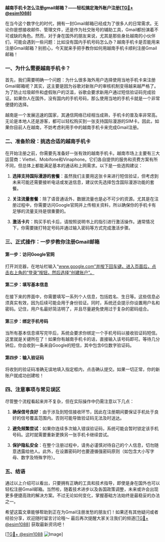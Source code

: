 **越南手机卡怎么注册gmail邮箱？——轻松搞定海外账户注册[[TG💪+ @esim1088](https://t.me/s/esim1088)]**

在当今这个数字化的时代，拥有一封Gmail邮箱已经成为了很多人的日常需求。无论你是想接收邮件、管理文件，还是作为社交账号的辅助工具，Gmail都扮演着不可或缺的角色。然而，对于身在国外的朋友来说，尤其是那些身处越南的小伙伴们，可能会遇到一些问题：比如没有国内手机号码怎么办？越南手机卡是否能用来注册Gmail邮箱？别担心，今天就来手把手教你如何用越南手机卡顺利注册Gmail邮箱！

### 一、为什么需要越南手机卡？

首先，我们需要明确一个问题：为什么很多海外用户选择使用当地手机卡来注册Gmail邮箱呢？其实，这主要是因为谷歌对新账户的审核机制变得越来越严格了。为了防止垃圾邮件和虚假账户的泛滥，谷歌会要求新用户通过短信验证码完成验证。如果你人在国外，没有国内的手机号码，那么使用当地的手机卡就是一个非常便捷的选择。

越南是一个发展迅速的国家，其通信网络已经相当成熟，手机卡的普及率非常高。无论是本地人还是游客，都可以轻松购买到一张支持国际漫游的SIM卡。因此，如果你目前人在越南，不妨考虑利用手中的越南手机卡来完成Gmail注册。

### 二、准备阶段：挑选合适的越南手机卡

在开始注册之前，你需要先准备好一张有效的越南手机卡。越南市场上主要有三大运营商：Viettel、Mobifone和Vinaphone。它们各自提供的服务和资费方案有所不同，但总体上都能满足基本的通话和上网需求。以下是一些选购建议：

1. **选择支持国际漫游的套餐**：虽然我们主要用这张卡来进行短信验证，但考虑到未来可能还需要接听电话或发送信息，建议优先选择包含国际漫游功能的套餐。
   
2. **关注流量套餐**：除了语音通话外，数据流量也是必不可少的资源。尤其是在注册过程中，你需要访问Google官网并上传相关资料，所以确保你的手机卡有足够的流量支持是很重要的。

3. **激活卡片**：购买手机卡后，请按照说明书上的指引进行激活操作。通常情况下，你需要拨打特定号码并通过输入密码等方式完成激活步骤。

### 三、正式操作：一步步教你注册Gmail邮箱

#### 第一步：访问Google官网

打开浏览器，在地址栏输入“www.google.com”并按下回车键。进入页面后，点击右上角的“登录”按钮，然后选择“创建账户”。

#### 第二步：填写基本信息

在接下来的界面中，你需要填写一系列个人信息，包括姓名、生日等。这些信息必须真实有效，因为后续可能会用于身份验证。同时，系统还会提示你设置用户名和密码。记住，用户名最好简洁明了，并且尽量避免使用过于复杂的密码组合。

#### 第三步：绑定手机号码

当所有基本信息填写完毕后，系统会要求你绑定一个手机号码以接收验证码短信。这里就是关键所在了！如果你有越南手机卡的话，直接输入该号码即可。等待几分钟后，你会收到一条来自Google的短信，其中包含6位数字验证码。

#### 第四步：输入验证码

将收到的验证码准确无误地填入指定框内，点击确认提交。如果一切正常，你的新账户就成功创建啦！

### 四、注意事项与常见误区

尽管整个流程看起来并不复杂，但在实际操作中仍需注意以下几点：

1. **确保信号良好**：由于涉及到短信接收环节，因此在注册期间要保证手机处于良好的信号覆盖范围内。否则可能导致验证码无法及时送达。

2. **避免频繁尝试**：如果你连续多次输入错误验证码，系统可能会暂时锁定该手机号码。这时就需要重新更换另一张手机卡继续尝试。

3. **保护隐私安全**：在整个注册过程中，请务必谨慎对待自己的个人信息，切勿随意透露给他人。此外，在设置密码时也要遵循强密码原则（如包含大小写字母、数字及特殊字符）。

### 五、结语

通过以上介绍可以看出，只要拥有正确的工具和技术指导，即使是身在国外也可以轻松注册Gmail邮箱。当然啦，随着技术进步以及各国政策调整，未来或许会出现更多便捷高效的解决方案。不过无论如何变化，掌握基础方法始终是最稳妥的办法之一。

希望这篇文章能够帮助到正在为Gmail注册发愁的朋友们！如果还有其他疑问或者经验分享，欢迎随时留言讨论哦～ 最后再次提醒大家关注我们的频道[[TG💪+ @esim1088](https://t.me/s/esim1088)] 获取最新资讯吧！

[[TG💪+ @esim1088](https://t.me/s/esim1088) ![Image](https://i.postimg.cc/4NQfJmqS/Snipaste-2025-05-13-00-14-12.png)]